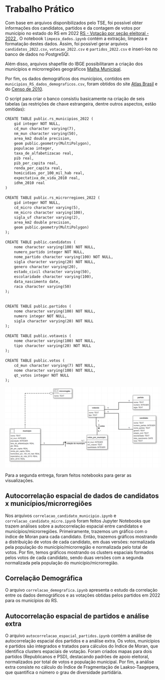 # Trabalho Prático

Com base em arquivos disponibilizados pelo TSE, foi possível obter informações dos candidatos, partidos e da contagem de votos por município no estado do RS em 2022 [RS - Votação por seção eleitoral - 2022
](https://dadosabertos.tse.jus.br/ne/dataset/resultados-2022/resource/12858da8-e607-4b3b-8aa4-9a866c70573c). O notebook ```limpeza_dados.ipynb``` contém a extração, limpeza e formatação destes dados. Assim, foi possível gerar arquivos ```candidatos_2022.csv```, ```votacao_2022.csv``` e ```partidos_2022.csv``` e inseri-los no banco de dados no PostgreSQl.

Além disso, arquivos shapefile do IBGE possibilitaram a criação dos municípios e microrregiões geográficos [Malha Municipal](https://www.ibge.gov.br/geociencias/organizacao-do-territorio/malhas-territoriais/15774-malhas.html?edicao=27413).

Por fim, os dados demográficos dos municípios, contidos em ```municipios_RS_dados_demograficos.csv```, foram obtidos do site [Atlas Brasil](http://www.atlasbrasil.org.br/) e do [Censo de 2010](https://censo2010.ibge.gov.br/).


O script para criar o banco consistiu basicamente na criação de seis tabelas (as restrições de chave estrangeira, dentre outros aspectos, estão omitidas):

```
CREATE TABLE public.rs_municipios_2022 (
    gid integer NOT NULL,
    cd_mun character varying(7),
    nm_mun character varying(50),
    area_km2 double precision,
    geom public.geometry(MultiPolygon),
    populacao integer,
    taxa_de_alfabetizacao real,
    pib real,
    pib_per_capita real,
    renda_per_capita real,
    homicidios_por_100_mil_hab real,
    expectativa_de_vida_2010 real,
    idhm_2010 real
)

CREATE TABLE public.rs_microrregioes_2022 (
    gid integer NOT NULL,
    cd_micro character varying(5),
    nm_micro character varying(100),
    sigla_uf character varying(2),
    area_km2 double precision,
    geom public.geometry(MultiPolygon)
);

CREATE TABLE public.candidatos (
    nome character varying(100) NOT NULL,
    numero_partido integer NOT NULL,
    nome_partido character varying(100) NOT NULL,
    sigla character varying(20) NOT NULL,
    genero character varying(20),
    estado_civil character varying(50),
    escolaridade character varying(100),
    data_nascimento date,
    raca character varying(50)
);


CREATE TABLE public.partidos (
    nome character varying(100) NOT NULL,
    numero integer NOT NULL,
    sigla character varying(20) NOT NULL
);

CREATE TABLE public.votaveis (
    nome character varying(100) NOT NULL,
    tipo character varying(20) NOT NULL
);

CREATE TABLE public.votos (
    cd_mun character varying(7) NOT NULL,
    nome character varying(100) NOT NULL,
    qt_votos integer NOT NULL
);
```

![img](banco.png)

Para a segunda entrega, foram feitos notebooks para gerar as visualizações.

## Autocorrelação espacial de dados de candidatos x municípios/microrregiões

Nos arquivos `correlacao_candidato_municipio.ipynb` e `correlacao_candidato_micro.ipynb` foram feitos Jupyter Notebooks que trazem análises sobre a autocorrelação espacial entre candidatos e municípios/microrregiões. Primeiramente, trazemos um gráfico com o índice de Moran para cada candidato. Então, trazemos gráficos mostrando a distribuição de votos de cada candidato, em duas versões: normalizada pela população do município/microrregião e normalizada pelo total de votos. Por fim, temos gráficos mostrando os clusters espaciais formados pelos votos de cada candidato, sendo duas versões com a segunda normalizada pela população do município/microrregião.

## Correlação Demográfica

O arquivo `correlacao_demografica.ipynb` apresenta o estudo da correlação entre os dados demográficos e as votações obtidas pelos partidos em 2022 para os municípios do RS.

## Autocorrelação espacial de partidos e análise extra

O arquivo `autocorrelacao_espacial_partidos.ipynb` contém a análise de autocorrelação espacial dos partidos e a análise extra. Os votos, municípios e partidos são integrados e tratados para cálculos do Índice de Moran, que identifica clusters espaciais de votação. Foram criados mapas para dois partidos (Republicanos e PSD), destacando padrões de apoio eleitoral, normalizados por total de votos e população municipal. Por fim, a análise extra consiste no cálculo do Índice de Fragmentação de Laakso-Taagepera, que quantifica o número o grau de diversidade partidária. 
